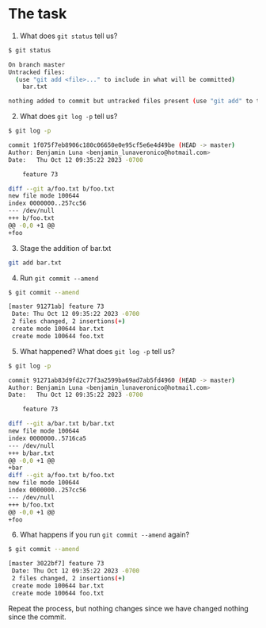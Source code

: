 # The task

1. What does `git status` tell us?

```bash
$ git status

On branch master
Untracked files:
  (use "git add <file>..." to include in what will be committed)
	bar.txt

nothing added to commit but untracked files present (use "git add" to track)
```

2. What does `git log -p` tell us?

```bash
$ git log -p

commit 1f075f7eb8906c180c06650e0e95cf5e6e4d49be (HEAD -> master)
Author: Benjamin Luna <benjamin_lunaveronico@hotmail.com>
Date:   Thu Oct 12 09:35:22 2023 -0700

    feature 73

diff --git a/foo.txt b/foo.txt
new file mode 100644
index 0000000..257cc56
--- /dev/null
+++ b/foo.txt
@@ -0,0 +1 @@
+foo
```

3. Stage the addition of bar.txt

```bash
git add bar.txt
```

4. Run `git commit --amend`

```bash
$ git commit --amend

[master 91271ab] feature 73
 Date: Thu Oct 12 09:35:22 2023 -0700
 2 files changed, 2 insertions(+)
 create mode 100644 bar.txt
 create mode 100644 foo.txt
```

5. What happened? What does `git log -p` tell us?

```bash
$ git log -p

commit 91271ab83d9fd2c77f3a2599ba69ad7ab5fd4960 (HEAD -> master)
Author: Benjamin Luna <benjamin_lunaveronico@hotmail.com>
Date:   Thu Oct 12 09:35:22 2023 -0700

    feature 73

diff --git a/bar.txt b/bar.txt
new file mode 100644
index 0000000..5716ca5
--- /dev/null
+++ b/bar.txt
@@ -0,0 +1 @@
+bar
diff --git a/foo.txt b/foo.txt
new file mode 100644
index 0000000..257cc56
--- /dev/null
+++ b/foo.txt
@@ -0,0 +1 @@
+foo
```

6. What happens if you run `git commit --amend` again?

```bash
$ git commit --amend

[master 3022bf7] feature 73
 Date: Thu Oct 12 09:35:22 2023 -0700
 2 files changed, 2 insertions(+)
 create mode 100644 bar.txt
 create mode 100644 foo.txt
```


Repeat the process, but nothing changes since we have changed nothing since the commit.
